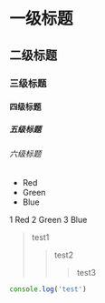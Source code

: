 # 一级标题
## 二级标题
### 三级标题
#### 四级标题
##### 五级标题
###### 六级标题

* Red
* Green
* Blue

1 Red
2 Green
3 Blue

> test1
>> test2
>>> test3

```javaScript
console.log('test')
```
